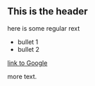 ## This is the header

here is some regular rext

* bullet 1
* bullet 2

[link to Google](http://www.google.com)

more text.